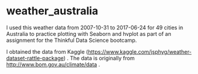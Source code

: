 # weather_australia
I used this weather data from 2007-10-31 to 2017-06-24 for 49 cities in Australia to practice plotting with Seaborn and hvplot as part of an assignment for the Thinkful Data Science bootcamp. 

I obtained the data from Kaggle (https://www.kaggle.com/jsphyg/weather-dataset-rattle-package) . The data is originally from http://www.bom.gov.au/climate/data .
